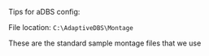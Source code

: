 Tips for aDBS config: 

File location: `C:\AdaptiveDBS\Montage`

These are the standard sample montage files that we use